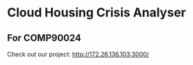 # Cloud Housing Crisis Analyser
## For COMP90024

Check out our project: http://172.26.136.103:3000/
